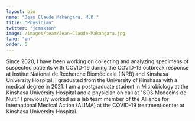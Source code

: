 ```yaml
---
layout: bio
name: "Jean Claude Makangara, M.D."
title: "Physician"
twitter: "jcmakson"
image: /images/team/Jean-Claude-Makangara.jpg
lang: "en"
order: 5
---
```


Since 2020, I have been working on collecting and analyzing specimens of suspected patients with COVID-19 during the COVID-19 outbreak response at Institut National de Recherche Biomédicale (INRB) and Kinshasa University Hospital. I graduated from the University of Kinshasa with a medical degree in 2021. I am a postgraduate student in Microbiology at the Kinshasa University Hospital and a physician on call at "SOS Medecins de Nuit." I previously worked as a lab team member of the Alliance for International Medical Action (ALIMA) at the COVID-19 treatment center at Kinshasa University Hospital.



